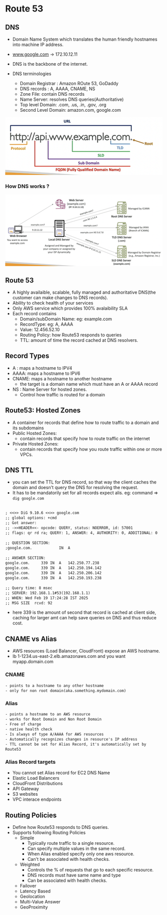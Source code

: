 # Route 53
## DNS
- Domain Name System which translates the human friendly hostnames into machine IP address.
- www.google.com -> 172.10.12.11
- DNS is the backbone of the internet.

- DNS terminologies
    - Domain Registrar : Amazon ROute 53, GoDaddy
    - DNS records : A, AAAA, CNAME, NS
    - Zone File: contain DNS records
    - Name Server: resolves DNS queries(Authoritative)
    - Top level Domain: .com, .us, .in, .gov, .org
    - Second Level Domain: amazon.com, google.com 
<img src="./img/dns.png" alt="dns">

### How DNS works ?
<img src="./img/dns-working.png" alt="dns-working">

## Route 53
- A highly availaible, scalable, fully managed and authoritative DNS(the customer can make changes to DNS records).
- Ability to check health of your services
- Only AWS service which provides 100% avalaibility SLA
- Each record contains
    - Domain/subDomain Name: eg: example.com
    - RecordType: eg: A, AAAA
    - Value: 12.456.52.10
    - Routing Policy: how Route53 responds to queries
    - TTL: amount of time the record cached at DNS resolvers.

## Record Types
- A : maps a hostname to IPV4
- AAAA: maps a hostname to IPV6
- CNAME: maps a hostname to another hostname
    - the target is a domain name which must have an A or AAAA record
- NS : Name Server for hosted zones.
    - Control how traffic is routed for a domain

## Route53: Hosted Zones
- A container for records that define how to route traffic to a domain and its subdomains
- Public Hosted Zones:
    - contain records that specify how to route traffic on the internet
- Private Hosted Zones:
    - contain records that specify how you route traffic within one or more VPCs.

## DNS TTL
- you can set the TTL for DNS record, so that way the client caches the domain and doesn't query the DNS for resolving the request.
- It has to be mandatorily set for all records expect alis.
eg: command => `dig google.com`
```

; <<>> DiG 9.10.6 <<>> google.com
;; global options: +cmd
;; Got answer:
;; ->>HEADER<<- opcode: QUERY, status: NOERROR, id: 57001
;; flags: qr rd ra; QUERY: 1, ANSWER: 4, AUTHORITY: 0, ADDITIONAL: 0

;; QUESTION SECTION:
;google.com.			IN	A

;; ANSWER SECTION:
google.com.		339	IN	A	142.250.77.238
google.com.		339	IN	A	142.250.194.142
google.com.		339	IN	A	142.250.206.142
google.com.		339	IN	A	142.250.193.238

;; Query time: 8 msec
;; SERVER: 192.168.1.1#53(192.168.1.1)
;; WHEN: Wed Feb 19 17:24:28 IST 2025
;; MSG SIZE  rcvd: 92

```
- here 339 is the amount of second that record is cached at client side, caching for larger amt can help save queries on DNS and thus reduce cost.

## CNAME vs Alias
- AWS resources (Load Balancer, CloudFront) expose an AWS hostname.
- lb 1-1234.us-east-2.elb.amazonaws.com and you want myapp.domain.com

### CNAME
    - points to a hostname to any other hostname
    - only for non root domain(aka.something.mydomain.com)
### Alias
    - points a hostname to an AWS resource
    - works for Root Domain and Non Root Domain
    - Free of charge
    - native health check
    - Is always of type A/AAAA for AWS resources
    - Automatically recognizes changes in resource's IP address
    - TTL cannot be set for Alias Record, it's automatically set by Route53

### Alias Record targets
- You cannot set Alias record for EC2 DNS Name
- Elastic Load Balancers
- CloudFront Distributions
- API Gateway
- S3 websites
- VPC interace endpoints

## Routing Policies
- Define how Route53 responds to DNS queries.
- Supports following Routing Policies
    - Simple
        - Typically route traffic to a single resource.
        - Can specify multiple values in the same record.
        - When Alias enabled specify only one aws resource.
        - Can't be associated with health checks.
    - Weighted
        - Controls the % of requests that go to each specific resource.
        - DNS records must have same name and type
        - Can be associated with health checks.
    - Failover
    - Latency Based
    - Geolocation
    - Multi-Value Answer
    - GeoProximity